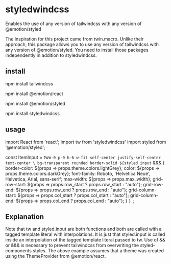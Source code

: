 # styledwindcss
Enables the use of any version of tailwindcss with any version of @emotion/styled

The inspiration for this project came from twin.macro. Unlike their approach, this package allows you to use any version of tailwindcss with any version of @emotion/styled. You need to install those packages independently in addition to styledwindcss.

## install
npm install tailwindcss

npm install @emotion/react

npm install @emotion/styled

npm install styledwindcss

## usage


import React from 'react';
import tw from 'styledwindcss'
import styled from '@emotion/styled';

const ItemInput = tw`m-0 p-0 h-6 w-fit self-center justify-self-center text-center \
bg-transparent rounded border-solid
  ${styled.input`
    &&& {
      border-color: ${props => props.theme.colors.lightGrey};
      color: ${props => props.theme.colors.darkGrey};
      font-family: Roboto, 'Helvetica Neue', Helvetica, Arial, sans-serif;
      max-width: ${props => props.max_width};
      grid-row-start: ${props => props.row_start ? props.row_start : "auto"};
      grid-row-end: ${props => props.row_end ? props.row_end : "auto"};
      grid-column-start: ${props => props.col_start ? props.col_start : "auto"};
      grid-column-end: ${props => props.col_end ? props.col_end : "auto"};
    }
  `}
`;

## Explanation

Note that tw and styled.input are both functions and both are called with a tagged template literal with interpolations. It is just that styled.input is called inside an interpolation of the tagged template literal passed to tw. Use of && or &&& is necessary to prevent tailwindcss from overwriting the styled-components styles. The above example assumes that a theme was created using the ThemeProvider from @emotion/react.



